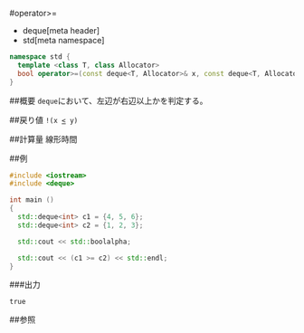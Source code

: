 #operator>=
* deque[meta header]
* std[meta namespace]

```cpp
namespace std {
  template <class T, class Allocator>
  bool operator>=(const deque<T, Allocator>& x, const deque<T, Allocator>& y);
}
```

##概要
`deque`において、左辺が右辺以上かを判定する。


##戻り値
`!(x `[`<`](./op_less.md)` y)`


##計算量
線形時間


##例
```cpp
#include <iostream>
#include <deque>

int main ()
{
  std::deque<int> c1 = {4, 5, 6};
  std::deque<int> c2 = {1, 2, 3};

  std::cout << std::boolalpha;

  std::cout << (c1 >= c2) << std::endl;
}
```

###出力
```
true
```

##参照


